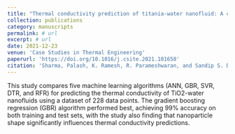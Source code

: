 ```yaml
---
title: "Thermal conductivity prediction of titania-water nanofluid: A case study using different machine learning algorithms"
collection: publications
category: manuscripts
permalink: # url
excerpt: # url
date: 2021-12-23
venue: 'Case Studies in Thermal Engineering'
paperurl: 'https://doi.org/10.1016/j.csite.2021.101658'
citation: 'Sharma, Palash, K. Ramesh, R. Parameshwaran, and Sandip S. Deshmukh. "Thermal conductivity prediction of titania-water nanofluid: A case study using different machine learning algorithms." Case Studies in Thermal Engineering 30 (2022): 101658.'
---
```


This study compares five machine learning algorithms (ANN, GBR, SVR, DTR, and RFR) for predicting the thermal conductivity of TiO2-water nanofluids using a dataset of 228 data points. The gradient boosting regression (GBR) algorithm performed best, achieving 99% accuracy on both training and test sets, with the study also finding that nanoparticle shape significantly influences thermal conductivity predictions.
